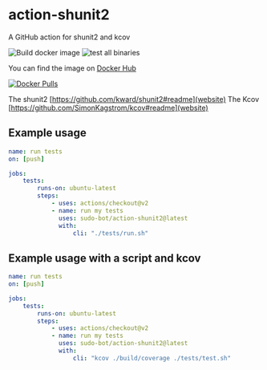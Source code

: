 # action-shunit2

A GitHub action for shunit2 and kcov

![Build docker image](https://github.com/sudo-bot/action-shunit2/workflows/Build%20docker%20image/badge.svg?branch=main)
![test all binaries](https://github.com/sudo-bot/action-shunit2/workflows/test%20all%20binaries/badge.svg?branch=main)

You can find the image on [Docker Hub](https://hub.docker.com/r/botsudo/action-shunit2)

[![Docker Pulls](https://img.shields.io/docker/pulls/botsudo/action-shunit2.svg)](https://hub.docker.com/r/botsudo/action-shunit2)

The shunit2 [https://github.com/kward/shunit2#readme](website)
The Kcov [https://github.com/SimonKagstrom/kcov#readme](website)

## Example usage

```yml
name: run tests
on: [push]

jobs:
    tests:
        runs-on: ubuntu-latest
        steps:
            - uses: actions/checkout@v2
            - name: run my tests
              uses: sudo-bot/action-shunit2@latest
              with:
                  cli: "./tests/run.sh"
```

## Example usage with a script and kcov

```yml
name: run tests
on: [push]

jobs:
    tests:
        runs-on: ubuntu-latest
        steps:
            - uses: actions/checkout@v2
            - name: run my tests
              uses: sudo-bot/action-shunit2@latest
              with:
                  cli: "kcov ./build/coverage ./tests/test.sh"
```
